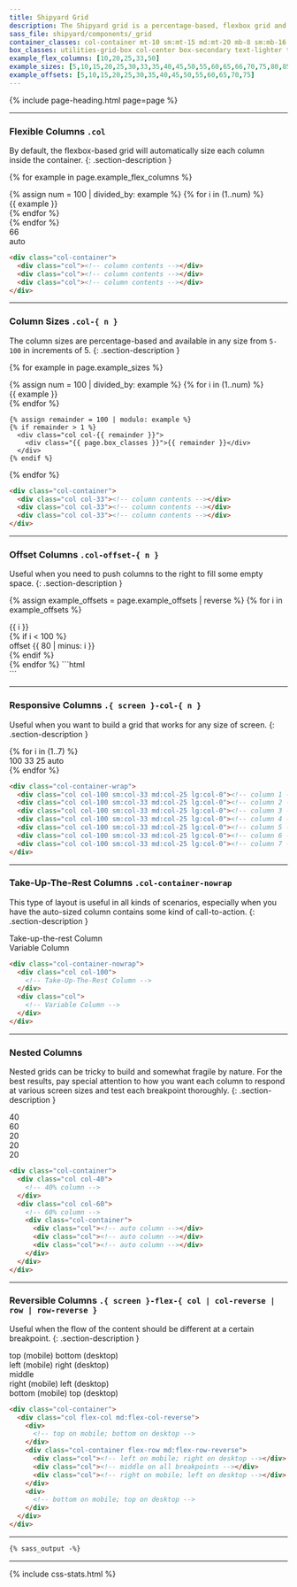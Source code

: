 ```yaml
---
title: Shipyard Grid
description: The Shipyard grid is a percentage-based, flexbox grid and is entirely responsive. Each class needs the foundational `.col` class in order to function properly, and also should be contained inside the `.col-container` as well.
sass_file: shipyard/components/_grid
container_classes: col-container mt-10 sm:mt-15 md:mt-20 mb-8 sm:mb-16 md:mb-16
box_classes: utilities-grid-box col-center box-secondary text-lighter text-sm bold align-center
example_flex_columns: [10,20,25,33,50]
example_sizes: [5,10,15,20,25,30,33,35,40,45,50,55,60,65,66,70,75,80,85,90,95,100]
example_offsets: [5,10,15,20,25,30,35,40,45,50,55,60,65,70,75]
---
```


{% include page-heading.html page=page %}

---

### Flexible Columns `.col`
By default, the flexbox-based grid will automatically size each column inside the container.
{: .section-description }

{% for example in page.example_flex_columns %}
  <div class="{{ page.container_classes }}">
    {% assign num = 100 | divided_by: example %}
    {% for i in (1..num) %}
      <div class="col">
        <div class="{{ page.box_classes }}">{{ example }}</div>
      </div>
    {% endfor %}
  </div>
{% endfor %}
<div class="{{ page.container_classes }}">
  <div class="col col-66 align-center">
    <div class="{{ page.box_classes }}">66</div>
  </div>
  <div class="col align-center">
    <div class="{{ page.box_classes }}">auto</div>
  </div>
</div>

```html
<div class="col-container">
  <div class="col"><!-- column contents --></div>
  <div class="col"><!-- column contents --></div>
  <div class="col"><!-- column contents --></div>
</div>
```

---

### Column Sizes `.col-{ n }`
The column sizes are percentage-based and available in any size from `5-100` in increments of 5.
{: .section-description }

{% for example in page.example_sizes %}
  <div class="{{ page.container_classes }}">
    {% assign num = 100 | divided_by: example %}
    {% for i in (1..num) %}
      <div class="col col-{{ example }}">
        <div class="{{ page.box_classes }}">{{ example }}</div>
      </div>
    {% endfor %}

    {% assign remainder = 100 | modulo: example %}
    {% if remainder > 1 %}
      <div class="col col-{{ remainder }}">
        <div class="{{ page.box_classes }}">{{ remainder }}</div>
      </div>
    {% endif %}
  </div>
{% endfor %}

```html
<div class="col-container">
  <div class="col col-33"><!-- column contents --></div>
  <div class="col col-33"><!-- column contents --></div>
  <div class="col col-33"><!-- column contents --></div>
</div>
```

---

### Offset Columns `.col-offset-{ n }`
Useful when you need to push columns to the right to fill some empty space.
{: .section-description }

{% assign example_offsets = page.example_offsets | reverse %}
{% for i in example_offsets %}
  <div class="{{ page.container_classes }}">
    <div class="col col-{{ i }}">
      <div class="{{ page.box_classes }}">{{ i }}</div>
    </div>
    {% if i < 100 %}
      <div class="col col-20 col-offset-{{ 80 | minus: i }}">
        <div class="{{ page.box_classes }}">offset {{ 80 | minus: i }}</div>
      </div>
    {% endif %}
  </div>
{% endfor %}
```html
<div class="col-container">
  <div class="col col-70"><!-- column contents --></div>
  <div class="col col-20 col-offset-10"><!-- column contents --></div>
</div>
```

---

### Responsive Columns `.{ screen }-col-{ n }`
Useful when you want to build a grid that works for any size of screen.
{: .section-description }

<div class="{{ page.container_classes }}">
  {% for i in (1..7) %}
    <div class="col col-100 sm:col-33 md:col-25 lg:col-0 mb-8 sm:mb-16 lg:mb-0">
      <div class="{{ page.box_classes }}">
        <span class="block sm:hidden">100</span>
        <span class="hidden sm:block md:hidden">33</span>
        <span class="hidden md:block lg:hidden">25</span>
        <span class="hidden lg:block">auto</span>
      </div>
    </div>
  {% endfor %}
</div>

```html
<div class="col-container-wrap">
  <div class="col col-100 sm:col-33 md:col-25 lg:col-0"><!-- column 1 --></div>
  <div class="col col-100 sm:col-33 md:col-25 lg:col-0"><!-- column 2 --></div>
  <div class="col col-100 sm:col-33 md:col-25 lg:col-0"><!-- column 3 --></div>
  <div class="col col-100 sm:col-33 md:col-25 lg:col-0"><!-- column 4 --></div>
  <div class="col col-100 sm:col-33 md:col-25 lg:col-0"><!-- column 5 --></div>
  <div class="col col-100 sm:col-33 md:col-25 lg:col-0"><!-- column 6 --></div>
  <div class="col col-100 sm:col-33 md:col-25 lg:col-0"><!-- column 7 --></div>
</div>
```

---

### Take-Up-The-Rest Columns `.col-container-nowrap`
This type of layout is useful in all kinds of scenarios, especially when you have the auto-sized column contains some kind of call-to-action.
{: .section-description }

<div class="{{ page.container_classes | replace: 'col-container', 'col-container-nowrap' }}">
  <div class="col col-100">
    <div class="{{ page.box_classes }}">Take-up-the-rest Column</div>
  </div>
  <div class="col">
    <div class="white-space-nowrap {{ page.box_classes }}">Variable Column</div>
  </div>
</div>

```html
<div class="col-container-nowrap">
  <div class="col col-100">
    <!-- Take-Up-The-Rest Column -->
  </div>
  <div class="col">
    <!-- Variable Column -->
  </div>
</div>
```

---

### Nested Columns
Nested grids can be tricky to build and somewhat fragile by nature. For the best results, pay special attention to how you want each column to respond at various screen sizes and test each breakpoint thoroughly.
{: .section-description }

<div class="{{ page.container_classes }}">
  <div class="col col-40 flex">
    <div class="{{ page.box_classes }}">40</div>
  </div>
  <div class="col col-60">
    <div class="{{ page.box_classes }} mb-8 sm:mb-16 md:mb-16">60</div>
    <div class="col-container">
      <div class="col"><div class="{{ page.box_classes }}">20</div></div>
      <div class="col"><div class="{{ page.box_classes }}">20</div></div>
      <div class="col"><div class="{{ page.box_classes }}">20</div></div>
    </div>
  </div>
</div>

```html
<div class="col-container">
  <div class="col col-40">
    <!-- 40% column -->
  </div>
  <div class="col col-60">
    <!-- 60% column -->
    <div class="col-container">
      <div class="col"><!-- auto column --></div>
      <div class="col"><!-- auto column --></div>
      <div class="col"><!-- auto column --></div>
    </div>
  </div>
</div>
```

---

### Reversible Columns `.{ screen }-flex-{ col | col-reverse | row | row-reverse }`
Useful when the flow of the content should be different at a certain breakpoint.
{: .section-description }

<div class="{{ page.container_classes }}">
  <div class="col flex-col md:flex-col-reverse">
    <div class="{{ page.box_classes }} bg-teal-lighter">
      <span class="teal-darker inline md:hidden">top (mobile)</span>
      <span class="teal-darker hidden md:inline">bottom (desktop)</span>
    </div>
    <div class="col-container mt-10 md:mt-15 mb-8 md:mb-16 flex-row md:flex-row-reverse">
      <div class="col">
        <div class="{{ page.box_classes }} bg-blue-lighter">
          <span class="blue-darker inline md:hidden">left (mobile)</span>
          <span class="blue-darker hidden md:inline">right (desktop)</span>
        </div>
      </div>
      <div class="col">
        <div class="{{ page.box_classes }} bg-green-lighter">
          <span class="green-darker">middle</span>
        </div>
      </div>
      <div class="col">
        <div class="{{ page.box_classes }} bg-yellow-lighter">
          <span class="yellow-darker inline md:hidden">right (mobile)</span>
          <span class="yellow-darker hidden md:inline">left (desktop)</span>
        </div>
      </div>
    </div>
    <div class="{{ page.box_classes }} bg-orange-lightest">
      <span class="orange-darker inline md:hidden">bottom (mobile)</span>
      <span class="orange-darker hidden md:inline">top (desktop)</span>
    </div>
  </div>
</div>

```html
<div class="col-container">
  <div class="col flex-col md:flex-col-reverse">
    <div>
      <!-- top on mobile; bottom on desktop -->
    </div>
    <div class="col-container flex-row md:flex-row-reverse">
      <div class="col"><!-- left on mobile; right on desktop --></div>
      <div class="col"><!-- middle on all breakpoints --></div>
      <div class="col"><!-- right on mobile; left on desktop --></div>
    </div>
    <div>
      <!-- bottom on mobile; top on desktop -->
    </div>
  </div>
</div>
```

---

```css
{% sass_output -%}
```

---

{% include css-stats.html %}
